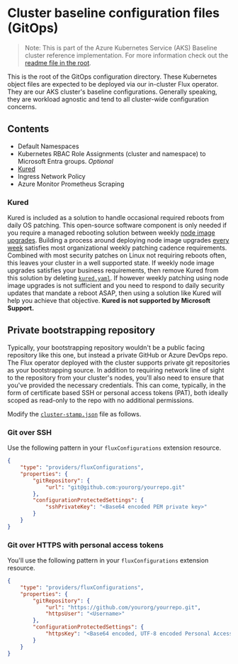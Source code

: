 # Cluster baseline configuration files (GitOps)

> Note: This is part of the Azure Kubernetes Service (AKS) Baseline cluster reference implementation. For more information check out the [readme file in the root](../README.md).

This is the root of the GitOps configuration directory. These Kubernetes object files are expected to be deployed via our in-cluster Flux operator. They are our AKS cluster's baseline configurations. Generally speaking, they are workload agnostic and tend to all cluster-wide configuration concerns.

## Contents

* Default Namespaces
* Kubernetes RBAC Role Assignments (cluster and namespace) to Microsoft Entra groups. _Optional_
* [Kured](#kured)
* Ingress Network Policy
* Azure Monitor Prometheus Scraping

### Kured

Kured is included as a solution to handle occasional required reboots from daily OS patching. This open-source software component is only needed if you require a managed rebooting solution between weekly [node image upgrades](https://learn.microsoft.com/azure/aks/node-image-upgrade). Building a process around deploying node image upgrades [every week](https://github.com/Azure/AKS/releases) satisfies most organizational weekly patching cadence requirements. Combined with most security patches on Linux not requiring reboots often, this leaves your cluster in a well supported state. If weekly node image upgrades satisfies your business requirements, then remove Kured from this solution by deleting [`kured.yaml`](./cluster-baseline-settings/kured.yaml). If however weekly patching using node image upgrades is not sufficient and you need to respond to daily security updates that mandate a reboot ASAP, then using a solution like Kured will help you achieve that objective. **Kured is not supported by Microsoft Support.**

## Private bootstrapping repository

Typically, your bootstrapping repository wouldn't be a public facing repository like this one, but instead a private GitHub or Azure DevOps repo. The Flux operator deployed with the cluster supports private git repositories as your bootstrapping source. In addition to requiring network line of sight to the repository from your cluster's nodes, you'll also need to ensure that you've provided the necessary credentials. This can come, typically, in the form of certificate based SSH or personal access tokens (PAT), both ideally scoped as read-only to the repo with no additional permissions.

Modify the [`cluster-stamp.json`](/cluster-stamp.json) file as follows.

### Git over SSH

Use the following pattern in your `fluxConfigurations` extension resource.

```json
{
    "type": "providers/fluxConfigurations",
    "properties": {
        "gitRepository": {
            "url": "git@github.com:yourorg/yourrepo.git"
        },
        "configurationProtectedSettings": {
            "sshPrivateKey": "<Base64 encoded PEM private key>"
        }
    }
}
```

### Git over HTTPS with personal access tokens

You'll use the following pattern in your `fluxConfigurations` extension resource.

```json
{
    "type": "providers/fluxConfigurations",
    "properties": {
        "gitRepository": {
            "url": "https://github.com/yourorg/yourrepo.git",
            "httpsUser": "<Username>"
        },
        "configurationProtectedSettings": {
            "httpsKey": "<Base64 encoded, UTF-8 encoded Personal Access Token>"
        }
    }
}
```
